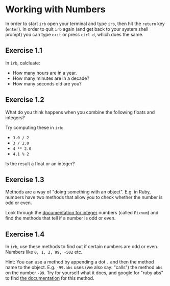 # Working with Numbers

In order to start `irb` open your terminal and type `irb`, then hit the
`return` key (`enter`). In order to quit `irb` again (and get back to your
system shell prompt) you can type `exit` or press `ctrl-d`, which does the
same.

## Exercise 1.1

In `irb`, calcluate:

* How many hours are in a year.
* How many minutes are in a decade?
* How many seconds old are you?

## Exercise 1.2

What do you think happens when you combine the following floats and integers?

Try computing these in `irb`:

* `3.0 / 2`
* `3 / 2.0`
* `4 ** 2.0`
* `4.1 % 2`

Is the result a float or an integer?

## Exercise 1.3

Methods are a way of "doing something with an object". E.g. in Ruby, numbers
have two methods that allow you to check whether the number is odd or even.

Look through the <a href="http://ruby-doc.org/core-2.1.5/Fixnum.html">documentation for integer</a>
numbers (called `Fixnum`) and find the methods that tell if a number is odd or
even.

## Exercise 1.4

In `irb`, use these methods to find out if certain numbers are odd or even.
Numbers like `0, 1, 2, 99, -502` etc.

Hint: You can use a method by appending a dot `.` and then the method name
to the object. E.g. `-99.abs` uses (we also say: "calls") the method `abs` on
the number `-99`.  Try for yourself what it does, and google for "ruby abs" to
find [the documentation](http://ruby-doc.org/core-2.0/Numeric.html#method-i-abs)
for this method.

